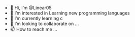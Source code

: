 - 👋 Hi, I’m @Linear05
- 👀 I’m interested in Learning new programming languages
- 🌱 I’m currently learning c
- 💞️ I’m looking to collaborate on ...
- 📫 How to reach me ...

<!---
Linear05/Linear05 is a ✨ special ✨ repository because its `README.md` (this file) appears on your GitHub profile.
You can click the Preview link to take a look at your changes.
--->
